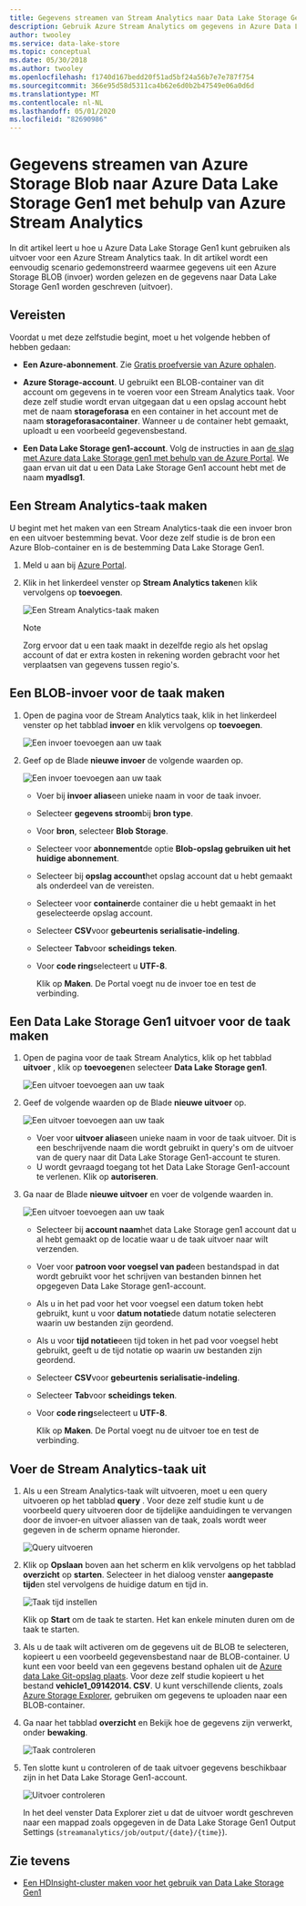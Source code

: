 ```yaml
---
title: Gegevens streamen van Stream Analytics naar Data Lake Storage Gen1-Azure
description: Gebruik Azure Stream Analytics om gegevens in Azure Data Lake Storage Gen1 te streamen.
author: twooley
ms.service: data-lake-store
ms.topic: conceptual
ms.date: 05/30/2018
ms.author: twooley
ms.openlocfilehash: f1740d167bedd20f51ad5bf24a56b7e7e787f754
ms.sourcegitcommit: 366e95d58d5311ca4b62e6d0b2b47549e06a0d6d
ms.translationtype: MT
ms.contentlocale: nl-NL
ms.lasthandoff: 05/01/2020
ms.locfileid: "82690986"
---
```

# <a name="stream-data-from-azure-storage-blob-into-azure-data-lake-storage-gen1-using-azure-stream-analytics"></a>Gegevens streamen van Azure Storage Blob naar Azure Data Lake Storage Gen1 met behulp van Azure Stream Analytics
In dit artikel leert u hoe u Azure Data Lake Storage Gen1 kunt gebruiken als uitvoer voor een Azure Stream Analytics taak. In dit artikel wordt een eenvoudig scenario gedemonstreerd waarmee gegevens uit een Azure Storage BLOB (invoer) worden gelezen en de gegevens naar Data Lake Storage Gen1 worden geschreven (uitvoer).

## <a name="prerequisites"></a>Vereisten
Voordat u met deze zelfstudie begint, moet u het volgende hebben of hebben gedaan:

* **Een Azure-abonnement**. Zie [Gratis proefversie van Azure ophalen](https://azure.microsoft.com/pricing/free-trial/).

* **Azure Storage-account**. U gebruikt een BLOB-container van dit account om gegevens in te voeren voor een Stream Analytics taak. Voor deze zelf studie wordt ervan uitgegaan dat u een opslag account hebt met de naam **storageforasa** en een container in het account met de naam **storageforasacontainer**. Wanneer u de container hebt gemaakt, uploadt u een voorbeeld gegevensbestand. 
  
* **Een Data Lake Storage gen1-account**. Volg de instructies in aan [de slag met Azure data Lake Storage gen1 met behulp van de Azure Portal](data-lake-store-get-started-portal.md). We gaan ervan uit dat u een Data Lake Storage Gen1 account hebt met de naam **myadlsg1**. 

## <a name="create-a-stream-analytics-job"></a>Een Stream Analytics-taak maken
U begint met het maken van een Stream Analytics-taak die een invoer bron en een uitvoer bestemming bevat. Voor deze zelf studie is de bron een Azure Blob-container en is de bestemming Data Lake Storage Gen1.

1. Meld u aan bij [Azure Portal](https://portal.azure.com).

2. Klik in het linkerdeel venster op **Stream Analytics taken**en klik vervolgens op **toevoegen**.

    ![Een Stream Analytics-taak maken](./media/data-lake-store-stream-analytics/create.job.png "Een Stream Analytics-taak maken")

    > [!NOTE]
    > Zorg ervoor dat u een taak maakt in dezelfde regio als het opslag account of dat er extra kosten in rekening worden gebracht voor het verplaatsen van gegevens tussen regio's.
    >

## <a name="create-a-blob-input-for-the-job"></a>Een BLOB-invoer voor de taak maken

1. Open de pagina voor de Stream Analytics taak, klik in het linkerdeel venster op het tabblad **invoer** en klik vervolgens op **toevoegen**.

    ![Een invoer toevoegen aan uw taak](./media/data-lake-store-stream-analytics/create.input.1.png "Een invoer toevoegen aan uw taak")

2. Geef op de Blade **nieuwe invoer** de volgende waarden op.

    ![Een invoer toevoegen aan uw taak](./media/data-lake-store-stream-analytics/create.input.2.png "Een invoer toevoegen aan uw taak")

   * Voer bij **invoer alias**een unieke naam in voor de taak invoer.
   * Selecteer **gegevens stroom**bij **bron type**.
   * Voor **bron**, selecteer **Blob Storage**.
   * Selecteer voor **abonnement**de optie **Blob-opslag gebruiken uit het huidige abonnement**.
   * Selecteer bij **opslag account**het opslag account dat u hebt gemaakt als onderdeel van de vereisten. 
   * Selecteer voor **container**de container die u hebt gemaakt in het geselecteerde opslag account.
   * Selecteer **CSV**voor **gebeurtenis serialisatie-indeling**.
   * Selecteer **Tab**voor **scheidings teken**.
   * Voor **code ring**selecteert u **UTF-8**.

     Klik op **Maken**. De Portal voegt nu de invoer toe en test de verbinding.


## <a name="create-a-data-lake-storage-gen1-output-for-the-job"></a>Een Data Lake Storage Gen1 uitvoer voor de taak maken

1. Open de pagina voor de taak Stream Analytics, klik op het tabblad **uitvoer** , klik op **toevoegen**en selecteer **Data Lake Storage gen1**.

    ![Een uitvoer toevoegen aan uw taak](./media/data-lake-store-stream-analytics/create.output.1.png "Een uitvoer toevoegen aan uw taak")

2. Geef de volgende waarden op de Blade **nieuwe uitvoer** op.

    ![Een uitvoer toevoegen aan uw taak](./media/data-lake-store-stream-analytics/create.output.2.png "Een uitvoer toevoegen aan uw taak")

    * Voer voor **uitvoer alias**een unieke naam in voor de taak uitvoer. Dit is een beschrijvende naam die wordt gebruikt in query's om de uitvoer van de query naar dit Data Lake Storage Gen1-account te sturen.
    * U wordt gevraagd toegang tot het Data Lake Storage Gen1-account te verlenen. Klik op **autoriseren**.

3. Ga naar de Blade **nieuwe uitvoer** en voer de volgende waarden in.

    ![Een uitvoer toevoegen aan uw taak](./media/data-lake-store-stream-analytics/create.output.3.png "Een uitvoer toevoegen aan uw taak")

   * Selecteer bij **account naam**het data Lake Storage gen1 account dat u al hebt gemaakt op de locatie waar u de taak uitvoer naar wilt verzenden.
   * Voer voor **patroon voor voegsel van pad**een bestandspad in dat wordt gebruikt voor het schrijven van bestanden binnen het opgegeven Data Lake Storage gen1-account.
   * Als u in het pad voor het voor voegsel een datum token hebt gebruikt, kunt u voor **datum notatie**de datum notatie selecteren waarin uw bestanden zijn geordend.
   * Als u voor **tijd notatie**een tijd token in het pad voor voegsel hebt gebruikt, geeft u de tijd notatie op waarin uw bestanden zijn geordend.
   * Selecteer **CSV**voor **gebeurtenis serialisatie-indeling**.
   * Selecteer **Tab**voor **scheidings teken**.
   * Voor **code ring**selecteert u **UTF-8**.
    
     Klik op **Maken**. De Portal voegt nu de uitvoer toe en test de verbinding.
    
## <a name="run-the-stream-analytics-job"></a>Voer de Stream Analytics-taak uit

1. Als u een Stream Analytics-taak wilt uitvoeren, moet u een query uitvoeren op het tabblad **query** . Voor deze zelf studie kunt u de voorbeeld query uitvoeren door de tijdelijke aanduidingen te vervangen door de invoer-en uitvoer aliassen van de taak, zoals wordt weer gegeven in de scherm opname hieronder.

    ![Query uitvoeren](./media/data-lake-store-stream-analytics/run.query.png "Query uitvoeren")

2. Klik op **Opslaan** boven aan het scherm en klik vervolgens op het tabblad **overzicht** op **starten**. Selecteer in het dialoog venster **aangepaste tijd**en stel vervolgens de huidige datum en tijd in.

    ![Taak tijd instellen](./media/data-lake-store-stream-analytics/run.query.2.png "Taak tijd instellen")

    Klik op **Start** om de taak te starten. Het kan enkele minuten duren om de taak te starten.

3. Als u de taak wilt activeren om de gegevens uit de BLOB te selecteren, kopieert u een voorbeeld gegevensbestand naar de BLOB-container. U kunt een voor beeld van een gegevens bestand ophalen uit de [Azure data Lake Git-opslag plaats](https://github.com/Azure/usql/tree/master/Examples/Samples/Data/AmbulanceData/Drivers.txt). Voor deze zelf studie kopieert u het bestand **vehicle1_09142014. CSV**. U kunt verschillende clients, zoals [Azure Storage Explorer](https://storageexplorer.com/), gebruiken om gegevens te uploaden naar een BLOB-container.

4. Ga naar het tabblad **overzicht** en Bekijk hoe de gegevens zijn verwerkt, onder **bewaking**.

    ![Taak controleren](./media/data-lake-store-stream-analytics/run.query.3.png "Taak controleren")

5. Ten slotte kunt u controleren of de taak uitvoer gegevens beschikbaar zijn in het Data Lake Storage Gen1-account. 

    ![Uitvoer controleren](./media/data-lake-store-stream-analytics/run.query.4.png "Uitvoer controleren")

    In het deel venster Data Explorer ziet u dat de uitvoer wordt geschreven naar een mappad zoals opgegeven in de Data Lake Storage Gen1 Output Settings (`streamanalytics/job/output/{date}/{time}`).  

## <a name="see-also"></a>Zie tevens
* [Een HDInsight-cluster maken voor het gebruik van Data Lake Storage Gen1](data-lake-store-hdinsight-hadoop-use-portal.md)
